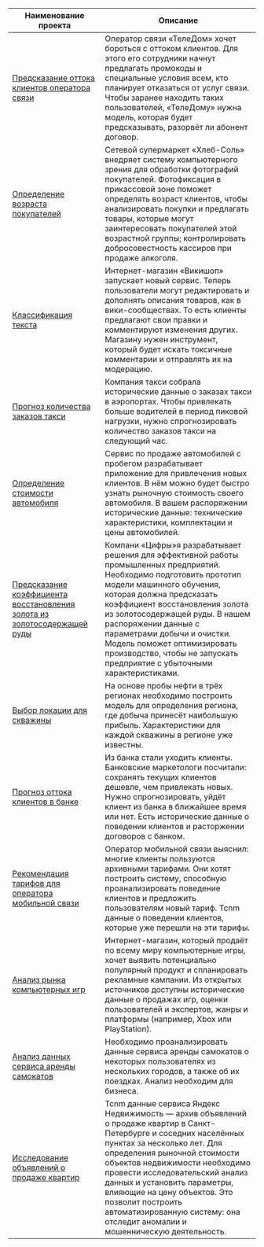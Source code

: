 
| **Наименование проекта**  | **Описание**  |
| ------------------------  | ------------- |
| [Предсказание оттока клиентов оператора связи](telecom.ipynb)| Оператор связи «ТелеДом» хочет бороться с оттоком клиентов. Для этого его сотрудники начнут предлагать промокоды и специальные условия всем, кто планирует отказаться от услуг связи. Чтобы заранее находить таких пользователей, «ТелеДому» нужна модель, которая будет предсказывать, разорвёт ли абонент договор. |
| [Определение возраста покупателей](computer_vision.ipynb) | Сетевой супермаркет «Хлеб-Соль» внедряет систему компьютерного зрения для обработки фотографий покупателей. Фотофиксация в прикассовой зоне поможет определять возраст клиентов, чтобы анализировать покупки и предлагать товары, которые могут заинтересовать покупателей этой возрастной группы; контролировать добросовестность кассиров при продаже алкоголя. |
| [Классификация текста](ml_text.ipynb)| Интернет-магазин «Викишоп» запускает новый сервис. Теперь пользователи могут редактировать и дополнять описания товаров, как в вики-сообществах. То есть клиенты предлагают свои правки и комментируют изменения других. Магазину нужен инструмент, который будет искать токсичные комментарии и отправлять их на модерацию. |
| [Прогноз количества заказов такси](time_series.ipynb)| Компания такси собрала исторические данные о заказах такси в аэропортах. Чтобы привлекать больше водителей в период пиковой нагрузки, нужно спрогнозировать количество заказов такси на следующий час. |
| [Определение стоимости автомобиля](car_price_predict.ipynb)| Сервис по продаже автомобилей с пробегом разрабатывает приложение для привлечения новых клиентов. В нём можно будет быстро узнать рыночную стоимость своего автомобиля. В вашем распоряжении исторические данные: технические характеристики, комплектации и цены автомобилей. |
| [Предсказание коэффициента восстановления золота из золотосодержащей руды](gold_recovery.ipynb)| Компани «Цифры»я разрабатывает решения для эффективной работы промышленных предприятий. Необходимо подготовить прототип модели машинного обучения, которая должна предсказать коэффициент восстановления золота из золотосодержащей руды. В нашем распоряжении данные с параметрами добычи и очистки. Модель поможет оптимизировать производство, чтобы не запускать предприятие с убыточными характеристиками. |
| [Выбор локации для скважины](geo_project.ipynb)| На основе пробы нефти в трёх регионах необходимо построить модель для определения региона, где добыча принесёт наибольшую прибыль. Характеристики для каждой скважины в регионе уже известны. |
| [Прогноз оттока клиентов в банке](bank_customer_churn.ipynb)| Из банка стали уходить клиенты. Банковские маркетологи посчитали: сохранять текущих клиентов дешевле, чем привлекать новых. Нужно спрогнозировать, уйдёт клиент из банка в ближайшее время или нет. Есть исторические данные о поведении клиентов и расторжении договоров с банком. |
| [Рекомендация тарифов для оператора мобильной связи](tarif_recomendation.ipynb)| Оператор мобильной связи выяснил: многие клиенты пользуются архивными тарифами. Они хотят построить систему, способную проанализировать поведение клиентов и предложить пользователям новый тариф. Tcnm данные о поведении клиентов, которые уже перешли на эти тарифы. |
| [Анализ рынка компьютерных игр](game_platforms.ipynb)| Интернет-магазин, который продаёт по всему миру компьютерные игры, хочет выявить потенциально популярный продукт и спланировать рекламные кампании. Из открытых источников доступны исторические данные о продажах игр, оценки пользователей и экспертов, жанры и платформы (например, Xbox или PlayStation). |
| [Анализ данных сервиса аренды самокатов](statistical_analysis.ipynb)| Необходимо проанализировать данные сервиса аренды самокатов о некоторых пользователях из нескольких городов, а также об их поездках. Анализ необходим для бизнеса. |
| [Исследование объявлений о продаже квартир](sale_of_apartments.ipynb)| Tcnm данные сервиса Яндекс Недвижимость — архив объявлений о продаже квартир в Санкт-Петербурге и соседних населённых пунктах за несколько лет. Для определения рыночной стоимости объектов недвижимости необходимо провести исследовательский анализ данных и установить параметры, влияющие на цену объектов. Это позволит построить автоматизированную систему: она отследит аномалии и мошенническую деятельность. |
